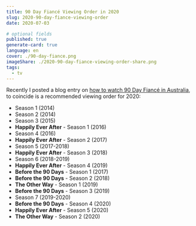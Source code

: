 ```yaml
---
title: 90 Day Fiancé Viewing Order in 2020
slug: 2020-90-day-fiance-viewing-order
date: 2020-07-03

# optional fields
published: true
generate-card: true
language: en
cover: ./90-day-fiance.png
imageShare: ./2020-90-day-fiance-viewing-order-share.png
tags:
  - tv
---
```


Recently I posted a blog entry on [how to watch 90 Day Fiancé in Australia](/how-to-watch-90-day-fiance-australia), to coincide is a recommended viewing order for 2020:

- Season 1 (2014)
- Season 2 (2014)
- Season 3 (2015)
- **Happily Ever After** - Season 1 (2016)
- Season 4 (2016)
- **Happily Ever After** - Season 2 (2017)
- Season 5 (2017-2018)
- **Happily Ever After** - Season 3 (2018)
- Season 6 (2018-2019)
- **Happily Ever After** - Season 4 (2019)
- **Before the 90 Days** - Season 1 (2017)
- **Before the 90 Days** - Season 2 (2018)
- **The Other Way** - Season 1 (2019)
- **Before the 90 Days** - Season 3 (2019)
- Season 7 (2019-2020)
- **Before the 90 Days** - Season 4 (2020)
- **Happily Ever After** - Season 5 (2020)
- **The Other Way** - Season 2 (2020)
